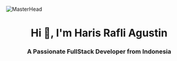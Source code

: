 ![MasterHead](https://i.pinimg.com/originals/7a/1b/84/7a1b84b0d02802cca66d976556d8699d.gif)
<h1 align="center">Hi 👋, I'm Haris Rafli Agustin</h1>
<h3 align="center">A Passionate FullStack Developer from Indonesia</h3>
